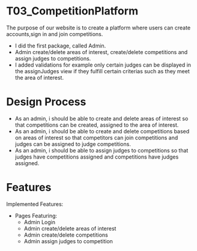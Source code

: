 # T03_CompetitionPlatform

The purpose of our website is to create a platform where users can create accounts,sign in and join competitions.
- I did the first package, called Admin.
- Admin create/delete areas of interest, create/delete competitions and assign judges to competitions.
- I added validations for example only certain judges can be displayed in the assignJudges view if they 
fulfill certain criterias such as they meet the area of interest.

# Design Process
- As an admin, i should be able to create and delete areas of interest so that competitions can be created, assigned to the
area of interest.
- As an admin, i should be able to create and delete competitions based on areas of interest so that competitors can join
competitions and judges can be assigned to judge competitions.
- As an admin, i should be able to assign judges to competitions so that judges have competitions assigned and competitions
have judges assigned.

# Features
Implemented Features:
- Pages Featuring:
  - Admin Login
  - Admin create/delete areas of interest
  - Admin create/delete competitions
  - Admin assign judges to competition
